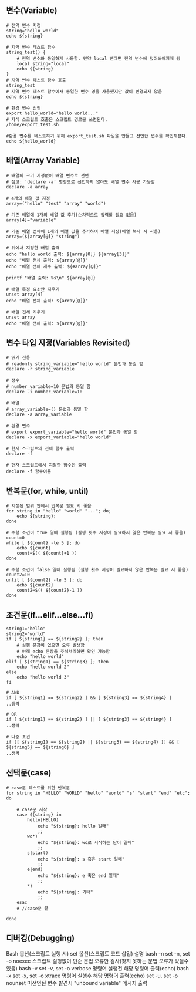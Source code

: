 ## 변수(Variable)
```
# 전역 변수 지정
string="hello world"
echo ${string}

# 지역 변수 테스트 함수
string_test() {
    # 전역 변수와 동일하게 사용함. 만약 local 뺀다면 전역 변수에 덮어씌어지게 됨
    local string="local"
    echo ${string}
}
# 지역 변수 테스트 함수 호출
string_test
# 지역 변수 테스트 함수에서 동일한 변수 명을 사용했지만 값이 변경되지 않음
echo ${string}

# 환경 변수 선언
export hello_world="hello world..."
# 자식 스크립트 호출은 스크립트 경로을 쓰면된다.
/home/export_test.sh

#환경 변수를 테스트하기 위해 export_test.sh 파일을 만들고 선언한 변수를 확인해본다.
echo ${hello_world}
```
## 배열(Array Variable)
```
# 배열의 크기 지정없이 배열 변수로 선언
# 참고: 'declare -a' 명령으로 선언하지 않아도 배열 변수 사용 가능함
declare -a array

# 4개의 배열 값 지정
array=("hello" "test" "array" "world")

# 기존 배열에 1개의 배열 값 추가(순차적으로 입력할 필요 없음)
array[4]="variable"

# 기존 배열 전체에 1개의 배열 값을 추가하여 배열 저장(배열 복사 시 사용)
array=(${array[@]} "string")

# 위에서 지정한 배열 출력
echo "hello world 출력: ${array[0]} ${array[3]}"
echo "배열 전체 출력: ${array[@]}"
echo "배열 전체 개수 출력: ${#array[@]}"

printf "배열 출력: %s\n" ${array[@]}

# 배열 특정 요소만 지우기
unset array[4]
echo "배열 전체 출력: ${array[@]}"

# 배열 전체 지우기
unset array
echo "배열 전체 출력: ${array[@]}"
```
## 변수 타입 지정(Variables Revisited)
```
# 읽기 전용
# readonly string_variable="hello world" 문법과 동일 함
declare -r string_variable

# 정수
# number_variable=10 문법과 동일 함
declare -i number_variable=10

# 배열
# array_variable=() 문법과 동일 함
declare -a array_variable

# 환경 변수
# export export_variable="hello world" 문법과 동일 함
declare -x export_variable="hello world"

# 현재 스크립트의 전체 함수 출력
declare -f

# 현재 스크립트에서 지정한 함수만 출력
declare -f 함수이름

```
## 반복문(for, while, until)
```
# 지정된 범위 안에서 반복문 필요 시 좋음
for string in "hello" "world" "..."; do;
    echo ${string};
done

# 수행 조건이 true 일때 실행됨 (실행 횟수 지정이 필요하지 않은 반복문 필요 시 좋음)
count=0
while [ ${count} -le 5 ]; do
    echo ${count}
    count=$(( ${count}+1 ))
done

# 수행 조건이 false 일때 실행됨 (실행 횟수 지정이 필요하지 않은 반복문 필요 시 좋음)
count2=10
until [ ${count2} -le 5 ]; do
    echo ${count2}
    count2=$(( ${count2}-1 ))
done
```

## 조건문(if...elif...else...fi)

```
string1="hello"
string2="world"
if [ ${string1} == ${string2} ]; then
    # 실행 문장이 없으면 오류 발생함
    # 아래 echo 문장을 주석처리하면 확인 가능함
    echo "hello world"
elif [ ${string1} == ${string3} ]; then
    echo "hello world 2"
else
    echo "hello world 3"
fi

# AND
if [ ${string1} == ${string2} ] && [ ${string3} == ${string4} ]
..생략

# OR
if [ ${string1} == ${string2} ] || [ ${string3} == ${string4} ]
..생략

# 다중 조건
if [[ ${string1} == ${string2} || ${string3} == ${string4} ]] && [ ${string5} == ${string6} ]
..생략
```
## 선택문(case)
```
# case문 테스트를 위한 반복문
for string in "HELLO" "WORLD" "hello" "world" "s" "start" "end" "etc"; do

    # case문 시작
    case ${string} in
        hello|HELLO)
            echo "${string}: hello 일때"
            ;;
        wo*)
            echo "${string}: wo로 시작하는 단어 일때"
            ;;
        s|start)
            echo "${string}: s 혹은 start 일때"
            ;;
        e|end)
            echo "${string}: e 혹은 end 일때"
            ;;
        *)
            echo "${string}: 기타"
            ;;
    esac
    # //case문 끝

done
```
## 디버깅(Debugging)

Bash 옵션(스크립트 실행 시)	set 옵션(스크립트 코드 삽입)	설명
bash -n	set -n, set -o noexec	스크립트 실행없이 단순 문법 오류만 검사(찾지 못하는 문법 오류가 있을수 있음)
bash -v	set -v, set -o verbose	명령어 실행전 해당 명령어 출력(echo)
bash -x	set -x, set -o xtrace	명령어 실행후 해당 명령어 출력(echo)
set -u, set -o nounset	미선언된 변수 발견시 "unbound variable" 메시지 출력







